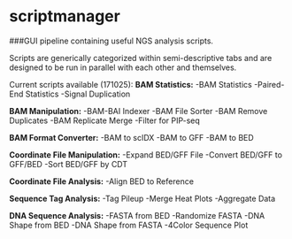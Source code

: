 # scriptmanager
###GUI pipeline containing useful NGS analysis scripts.

Scripts are generically categorized within semi-descriptive tabs and are designed to be run in parallel with each other and themselves.

Current scripts available (171025):
**BAM Statistics:**
  -BAM Statistics
  -Paired-End Statistics
  -Signal Duplication

**BAM Manipulation:**
  -BAM-BAI Indexer
  -BAM File Sorter
  -BAM Remove Duplicates
  -BAM Replicate Merge
  -Filter for PIP-seq

**BAM Format Converter:**
  -BAM to scIDX
  -BAM to GFF
  -BAM to BED

**Coordinate File Manipulation:**
  -Expand BED/GFF File
  -Convert BED/GFF to GFF/BED
  -Sort BED/GFF by CDT

**Coordinate File Analysis:**
  -Align BED to Reference

**Sequence Tag Analysis:**
  -Tag Pileup
  -Merge Heat Plots
  -Aggregate Data

**DNA Sequence Analysis:**
  -FASTA from BED
  -Randomize FASTA
  -DNA Shape from BED
  -DNA Shape from FASTA
  -4Color Sequence Plot
